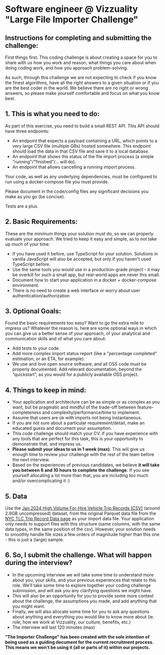 # Software engineer @ Vizzuality "Large File Importer Challenge"

## Instructions for completing and submitting the challenge:

First things first. This coding challenge is about creating a space for you to
share with us how you work and reason, what things you care about when doing
coding work, and how you approach problem-solving.

As such, through this challenge we are not expecting to check if you know the
finest algorithms, have all the right answers to a given situation or if you are
the best coder in the world. We believe there are no right or wrong answers, so
please make yourself comfortable and focus on what you know best.

## 1. This is what you need to do:

As part of this exercise, you need to build a small REST API. This API should
have three endpoints:

- An endpoint that expects a payload containing a URL, which points to a very
  large CSV file (multiple GBs) hosted somewhere. This endpoint should load the
  data in that CSV file and save it to a local database.
- An endpoint that shows the status of the file import process (a simple
  "running"/"finished"/... will do).
- An endpoint that allows cancelling a running import process.

Your code, as well as any underlying dependencies, must be configured to run
using a docker-compose file you must provide.

Please document in the code/config files any significant decisions you make as
you go (be concise).

Tests are a plus.

## 2. Basic Requirements:

These are the minimum things your solution must do, so we can properly evaluate
your approach. We tried to keep it easy and simple, as to not take up much of
your time:

- If you have used it before, use TypeScript for your solution. Solutions in
  vanilla JavaScript will also be accepted, but only if you haven't used
  TypeScript before.
- Use the same tools you would use in a production-grade project - it may be
  overkill for such a small app, but real-world apps are never this small.
- Document how to start your application in a docker + docker-compose
  environment.
- There is no need to create a web interface or worry about user
  authentication/authorization

## 3. Optional Goals:

Found the basic requirements too easy? Want to go the extra mile to impress us?
Whatever the reason is, here are some optional ways in which you can give us a
better sense of your approach, of your analytical and communication skills and
of what you care about:

- Add tests to your code.
- Add more complex import status report (like a "percentage completed"
  estimation, or an ETA, for example).
- We use and love open source software, and all OSS code must be properly
  documented. Add relevant documentation, beyond the “quickstart”, as you would
  for a publicly available OSS project.

## 4. Things to keep in mind:

- Your application and architecture can be as simple or as complex as you want,
  but be pragmatic and mindful of the trade-off between feature-completeness and
  complexity/performance/time to implement.
- Assume that users are ok with imports not being instantaneous.
- If you are not sure about a particular requirement/detail, make an educated
  guess and document your assumption.
- This code challenge should match your CV. If you have experience with any
  tools that are perfect for this task, this is your opportunity to demonstrate
  that, and impress us.
- **Please submit your ideas to us in 1 week (max)**. This will give us enough
  time to review your challenge with the rest of the team before the next
  interview.
- Based on the experiences of previous candidates, we believe **it will take you
  between 6 and 10 hours to complete the challenge**. If you see yourself
  allocating a lot more than that, you are including too much and/or
  overcomplicating it :)

## 5. Data

Use the [Jan 2024 High Volume For-Hire Vehicle Trip Records
(CSV)](https://public-vizz-storage.s3.amazonaws.com/backend/coding-challenges/large-file-importer/fhvhv_tripdata_2024-01.csv)
(around 2.9GB uncompressed) dataset, from the original Parquet data file from
the [NYC TLC Trip Record Data
page](https://www1.nyc.gov/site/tlc/about/tlc-trip-record-data.page) as your
import data file. Your application only needs to support files with this
structure (same columns, with the same data types, in the same position of the
csv). However, your solution needs to smoothly handle file sizes a few orders of
magnitude higher than this one - this is just a (large) sample.

## 6. So, I submit the challenge. What will happen during the interview?

- In the upcoming interview we will take some time to understand more about you,
  your skills, and your previous experiences that relate to this role. We’ll
  take some time to explore together your coding challenge submission, and will
  ask you any clarifying questions we might have.
- This will also be an opportunity for you to provide some more context about
  the challenge, the assumptions you made, and add anything that you might want.
- Finally, we will also allocate some time for you to ask any questions about
  anything and everything you would like to know more about (ie. role, how we
  work at Vizzuality, our culture, benefits, etc.)
- The interview will last 120 minutes (max)

**“The Importer Challenge” has been created with the sole intention of being
used as a guiding document for the current recruitment process. This means we
won't be using it (all or parts of it) within our projects.**
